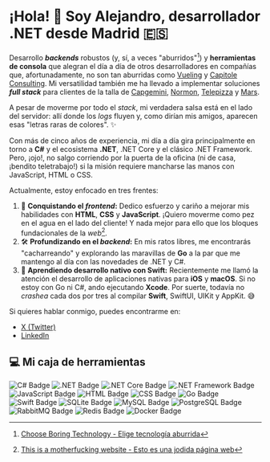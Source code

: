 # ¡Hola! 👋 Soy Alejandro, desarrollador .NET desde Madrid 🇪🇸

Desarrollo _**backends**_ robustos (y, sí, a veces "aburridos"[^1]) y **herramientas de consola** que alegran el día a día de otros desarrolladores en compañías que, afortunadamente, no son tan aburridas como [Vueling](https://www.vueling.com) y [Capitole Consulting](https://capitole-consulting.com). Mi versatilidad también me ha llevado a implementar soluciones _**full stack**_ para clientes de la talla de [Capgemini](https://www.capgemini.com), [Normon](https://www.normon.com), [Telepizza](https://www.telepizza.es) y [Mars](https://www.mars.com).

A pesar de moverme por todo el _stack_, mi verdadera salsa está en el lado del servidor: allí donde los _logs_ fluyen y, como dirían mis amigos, aparecen esas "letras raras de colores". ✨

Con más de cinco años de experiencia, mi día a día gira principalmente en torno a **C#** y el ecosistema **.NET**, .NET Core y el clásico .NET Framework. Pero, ¡ojo!, no salgo corriendo por la puerta de la oficina (ni de casa, ¡bendito teletrabajo!) si la misión requiere mancharse las manos con JavaScript, HTML o CSS.

Actualmente, estoy enfocado en tres frentes:

1. 🚀 **Conquistando el _frontend_:** Dedico esfuerzo y cariño a mejorar mis habilidades con **HTML**, **CSS** y **JavaScript**. ¡Quiero moverme como pez en el agua en el lado del cliente! Y nada mejor para ello que los bloques fundacionales de la _web_[^2].
2. 🛠️ **Profundizando en el _backend_:** En mis ratos libres, me encontrarás "cacharreando" y explorando las maravillas de **Go** a la par que me mantengo al día con las novedades de .NET y C#.
3. 📱 **Aprendiendo desarrollo nativo con Swift:** Recientemente me llamó la atención el desarrollo de aplicaciones nativas para **iOS** y **macOS**. Si no estoy con Go ni C#, ando ejecutando **Xcode**. Por suerte, todavía no _crashea_ cada dos por tres al compilar **Swift**, SwiftUI, UIKit y AppKit. 😅

Si quieres hablar conmigo, puedes encontrarme en:

- [X (Twitter)](https://x.com/aaesalamanca)
- [LinkedIn](https://www.linkedin.com/in/aaesalamanca/)

## 💻 Mi caja de herramientas

![C# Badge](https://img.shields.io/badge/C%23-%23512BD4?logo=dotnet)
![.NET Badge](https://img.shields.io/badge/.NET-%23512BD4?logo=dotnet)
![.NET Core Badge](https://img.shields.io/badge/.NET_Core-%23512BD4?logo=dotnet)
![.NET Framework Badge](https://img.shields.io/badge/.NET_Framework-%23512BD4?logo=dotnet)
![JavaScript Badge](https://img.shields.io/badge/JavaScript-%23F7DF1E?logo=javascript&logoColor=white)
![HTML Badge](https://img.shields.io/badge/HTML-%23E34F26?logo=html5&logoColor=white)
![CSS Badge](https://img.shields.io/badge/CSS-%23663399?logo=css)
![Go Badge](https://img.shields.io/badge/Go-%2300ADD8?logo=go&logoColor=white)
![Swift Badge](https://img.shields.io/badge/Swift-%23F05138?logo=swift&logoColor=white)
![SQLite Badge](https://img.shields.io/badge/SQLite-%23003B57?logo=sqlite)
![MySQL Badge](https://img.shields.io/badge/MySQL-%234479A1?logo=mysql&logoColor=white)
![PostgreSQL Badge](https://img.shields.io/badge/PostgreSQL-%234169E1?logo=postgresql&logoColor=white)
![RabbitMQ Badge](https://img.shields.io/badge/RabbitMQ-%23FF6600?logo=rabbitmq&logoColor=white)
![Redis Badge](https://img.shields.io/badge/Redis-%23FF4438?logo=redis&logoColor=white)
![Docker Badge](https://img.shields.io/badge/Docker-%232496ED?logo=docker&logoColor=white)

[^1]: [Choose Boring Technology - Elige tecnología aburrida](https://mcfunley.com/choose-boring-technology)
[^2]: [This is a motherfucking website - Esto es una jodida página web](https://motherfuckingwebsite.com)
